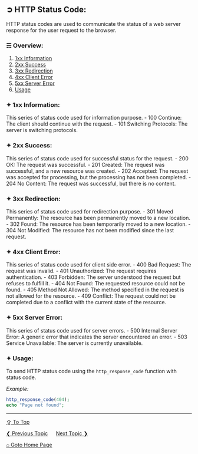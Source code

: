 ## &#10162; HTTP Status Code:
HTTP status codes are used to communicate the status of a web server response for the user request to the browser.

### &#9780; Overview:
1. [1xx Information](#-1xx-information)
2. [2xx Success](#-2xx-success)
3. [3xx Redirection](#-3xx-redirection)
4. [4xx Client Error](#-4xx-client-error)
5. [5xx Server Error](#-5xx-server-error)
6. [Usage](#-usage)

### &#10022; 1xx Information:
This series of status code used for information purpose.
	- 100 Continue: The client should continue with the request.
	- 101 Switching Protocols: The server is switching protocols.

### &#10022; 2xx Success:
This series of status code used for successful status for the request.
	- 200 OK: The request was successful.
	- 201 Created: The request was successful, and a new resource was created.
	- 202 Accepted: The request was accepted for processing, but the processing has not been completed.
	- 204 No Content: The request was successful, but there is no content.

### &#10022; 3xx Redirection:
This series of status code used for redirection purpose.
	- 301 Moved Permanently: The resource has been permanently moved to a new location.
	- 302 Found: The resource has been temporarily moved to a new location.
	- 304 Not Modified: The resource has not been modified since the last request.

### &#10022; 4xx Client Error:
This series of status code used for client side error.
	- 400 Bad Request: The request was invalid.
	- 401 Unauthorized: The request requires authentication.
	- 403 Forbidden: The server understood the request but refuses to fulfill it.
	- 404 Not Found: The requested resource could not be found.
	- 405 Method Not Allowed: The method specified in the request is not allowed for the resource.
	- 409 Conflict: The request could not be completed due to a conflict with the current state of the resource.

### &#10022; 5xx Server Error:
This series of status code used for server errors.
	- 500 Internal Server Error: A generic error that indicates the server encountered an error.
	- 503 Service Unavailable: The server is currently unavailable.

### &#10022; Usage:
To send HTTP status code using the `http_response_code` function with status code.

*Example:*
```php
http_response_code(404);
echo "Page not found";
```

---
[&#8682; To Top](#-http-status-code)

[&#10094; Previous Topic](./headers.md) &emsp; [Next Topic &#10095;](./sessions.md)

[&#8962; Goto Home Page](../README.md)